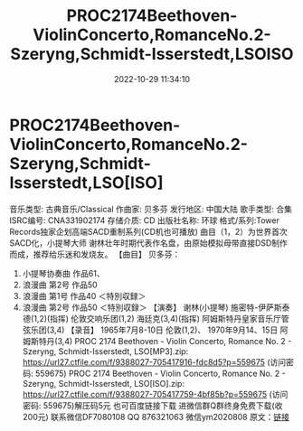 ﻿---
title: PROC2174Beethoven-ViolinConcerto,RomanceNo.2-Szeryng,Schmidt-Isserstedt,LSOISO
date: 2022-10-29 11:34:10
categories: 新碟专辑、稀有等精品
tags: 纯音雅乐
---
# PROC2174Beethoven-ViolinConcerto,RomanceNo.2-Szeryng,Schmidt-Isserstedt,LSO[ISO]

音乐类型:
古典音乐/Classical
作曲家: 贝多芬
发行地区: 中国大陆
歌手类型: 合集
ISRC编号: CNA331902174
存储介质: CD
出版社名称: 环球
格式/系列:Tower Records独家企划高端SACD重制系列(CD机也可播放)
曲目（1，2）为世界首次SACD化，小提琴大师
谢林壮年时期代表作名盘，由原始模拟母带直接DSD制作而成，推荐给乐迷和发烧友。
【曲目】
贝多芬：
1. 小提琴协奏曲 作品61、
2. 浪漫曲 第2号 作品50
3. 浪漫曲 第1号 作品40 ＜特別収録＞
4. 浪漫曲 第2号 作品50 ＜特別収録＞
【演奏】
谢林(小提琴)
施密特-伊萨斯泰德(1,2)(指挥)
伦敦交响乐团(1,2)
海廷克(3,4)(指挥)
阿姆斯特丹皇家音乐厅管弦乐团(3,4)
【录音】
1965年7月8-10日 伦敦(1,2)、
1970年9月14、15日 阿姆斯特丹(3,4)
PROC 2174 Beethoven - Violin Concerto, Romance No. 2 - Szeryng,
Schmidt-Isserstedt, LSO[MP3].zip: https://url27.ctfile.com/f/9388027-705417916-fdc8d5?p=559675
(访问密码: 559675)
PROC 2174 Beethoven - Violin Concerto, Romance No. 2 - Szeryng,
Schmidt-Isserstedt, LSO[ISO].zip: https://url27.ctfile.com/f/9388027-705417759-4bf85b?p=559675
(访问密码: 559675)解压码5元
也可百度链接下载
进微信群Q群终身免费下载(收200元)
联系微信DF7080108 QQ 876321063
微信ym2020808
原文：[链接](https://blog.sina.com.cn/s/blog_1647c7e760103101o.html)